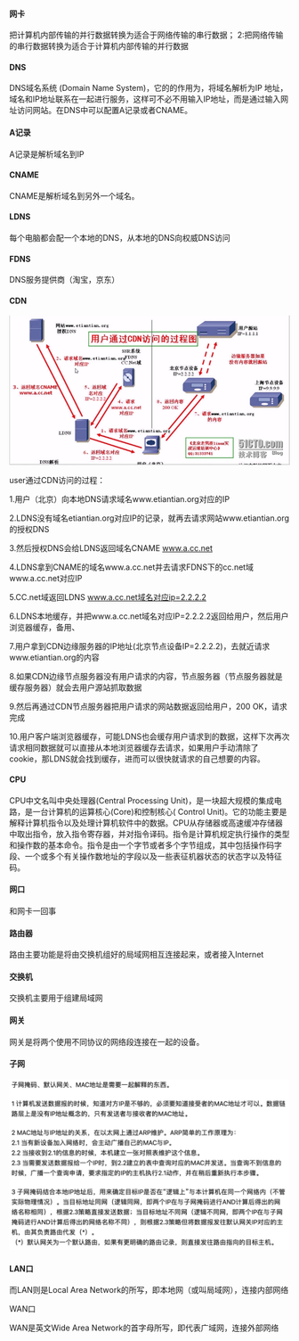 #### 网卡

把计算机内部传输的并行数据转换为适合于网络传输的串行数据； 2:把网络传输的串行数据转换为适合于计算机内部传输的并行数据



#### DNS

DNS域名系统 (Domain Name System)，它的的作用为，将域名解析为IP 地址，域名和IP地址联系在一起进行服务，这样可不必不用输入IP地址，而是通过输入网址访问网站。在DNS中可以配置A记录或者CNAME。



#### A记录

A记录是解析域名到IP



#### CNAME

CNAME是解析域名到另外一个域名。



#### LDNS

每个电脑都会配一个本地的DNS，从本地的DNS向权威DNS访问



#### FDNS

DNS服务提供商（淘宝，京东）



#### CDN

![img](./img/CND.jpg)



user通过CDN访问的过程：

1.用户（北京）向本地DNS请求域名www.etiantian.org对应的IP

2.LDNS没有域名etiantian.org对应IP的记录，就再去请求网站www.etiantian.org的授权DNS

3.然后授权DNS会给LDNS返回域名CNAME www.a.cc.net

4.LDNS拿到CNAME的域名www.a.cc.net并去请求FDNS下的cc.net域www.a.cc.net对应IP

5.CC.net域返回LDNS www.a.cc.net域名对应ip=2.2.2.2

6.LDNS本地缓存，并把www.a.cc.net域名对应IP=2.2.2.2返回给用户，然后用户浏览器缓存，备用、

7.用户拿到CDN边缘服务器的IP地址(北京节点设备IP=2.2.2.2)，去就近请求www.etiantian.org的内容

8.如果CDN边缘节点服务器没有用户请求的内容，节点服务器（节点服务器就是缓存服务器）就会去用户源站抓取数据

9.然后再通过CDN节点服务器把用户请求的网站数据返回给用户，200 OK，请求完成

10.用户客户端浏览器缓存，可能LDNS也会缓存用户请求到的数据，这样下次再次请求相同数据就可以直接从本地浏览器缓存去请求，如果用户手动清除了cookie，那LDNS就会找到缓存，进而可以很快就请求的自己想要的内容。



#### CPU

CPU中文名叫中央处理器(Central Processing Unit)，是一块超大规模的集成电路，是一台计算机的运算核心(Core)和控制核心( Control Unit)。它的功能主要是解释计算机指令以及处理计算机软件中的数据。CPU从存储器或高速缓冲存储器中取出指令，放入指令寄存器，并对指令译码。指令是计算机规定执行操作的类型和操作数的基本命令。指令是由一个字节或者多个字节组成，其中包括操作码字段、一个或多个有关操作数地址的字段以及一些表征机器状态的状态字以及特征码。



#### 网口

和网卡一回事



#### 路由器

路由主要功能是将由交换机组好的局域网相互连接起来，或者接入Internet



#### 交换机

交换机主要用于组建局域网



#### 网关

网关是将两个使用不同协议的网络段连接在一起的设备。



#### 子网

![子网掩码](./img/子网掩码.png)

#### LAN口

而LAN则是Local Area Network的所写，即本地网（或叫局域网），连接内部网络



WAN口

WAN是英文Wide Area Network的首字母所写，即代表广域网，连接外部网络